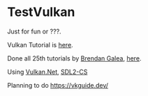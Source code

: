 # TestVulkan

Just for fun or ???.

Vulkan Tutorial is [here](https://github.com/TiLied/TestVulkan/tree/vulkanTutorial).

Done all 25th tutorials by [Brendan Galea](https://www.youtube.com/c/BrendanGalea), [here](https://github.com/TiLied/TestVulkan/tree/master/TestVulkan/TutorialYT).

Using [Vulkan.Net](https://github.com/EvergineTeam/Vulkan.NET), [SDL2-CS](https://github.com/flibitijibibo/SDL2-CS)

Planning to do https://vkguide.dev/
